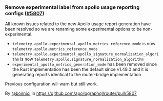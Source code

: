 ###  Remove experimental label from apollo usage reporting configs ([#5807](https://github.com/apollographql/router/pull/5807))

All known issues related to the new Apollo usage report generation have been resolved so we are renaming some experimental options to be non-experimental.
* `telemetry.apollo.experimental_apollo_metrics_reference_mode` is now `telemetry.apollo.metrics_reference_mode`
* `telemetry.apollo.experimental_apollo_signature_normalization_algorithm` is now `telemetry.apollo.signature_normalization_algorithm`
* `experimental_apollo_metrics_generation_mode` has been removed since the Rust implementation has been the default since v1.49.0 and it is generating reports identical to the router-bridge implementation

Previous configuration will warn but still work.

By [@bonnici](https://github.com/bonnici) in https://github.com/apollographql/router/pull/5807